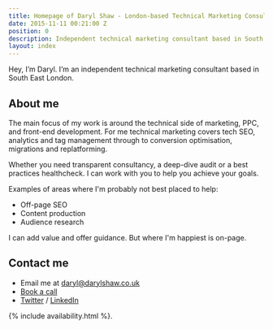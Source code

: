 ```yaml
---
title: Homepage of Daryl Shaw - London-based Technical Marketing Consultant
date: 2015-11-11 00:21:00 Z
position: 0
description: Independent technical marketing consultant based in South East London. Available for new projects Q3 2022.
layout: index
---
```


Hey, I’m Daryl. I’m an independent technical marketing consultant based in South East London.

## About me

The main focus of my work is around the technical side of marketing, PPC, and front-end development. For me technical marketing covers tech SEO, analytics and tag management through to conversion optimisation, migrations and replatforming.

Whether you need transparent consultancy, a deep-dive audit or a best practices healthcheck. I can work with you to help you achieve your goals.

Examples of areas where I'm probably not best placed to help:

* Off-page SEO
* Content production
* Audience research

I can add value and offer guidance. But where I'm happiest is on-page.

## Contact me

* Email me at [daryl@darylshaw.co.uk](mailto:daryl@darylshaw.co.uk)
* [Book a call](https://fantastical.app/darylshaw/15-min-call)
* [Twitter](https://twitter.com/daryl_shaw) / [LinkedIn](https://www.linkedin.com/in/daryl-shaw/)

{% include availability.html %}.